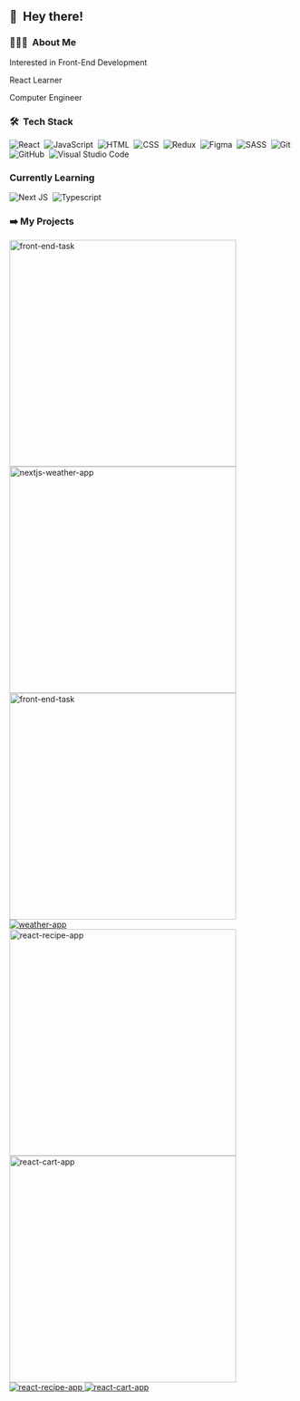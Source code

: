 
## 👋 &nbsp;Hey there!

### 👨🏻‍💻 &nbsp;About Me

<p>Interested in Front-End Development</p>
<p>React Learner</p>
<p>Computer Engineer</p>




### 🛠 &nbsp;Tech Stack

![React](https://img.shields.io/badge/-React-05122A?style=flat&logo=react)&nbsp;
![JavaScript](https://img.shields.io/badge/-JavaScript-05122A?style=flat&logo=javascript)&nbsp;
![HTML](https://img.shields.io/badge/-HTML-05122A?style=flat&logo=HTML5)&nbsp;
![CSS](https://img.shields.io/badge/-CSS-05122A?style=flat&logo=CSS3&logoColor=1572B6)&nbsp;
![Redux](https://img.shields.io/badge/-Redux-05122A?style=flat&logo=redux)&nbsp;
![Figma](https://img.shields.io/badge/-Figma-05122A?style=flat&logo=figma&logoColor=1572B6)&nbsp;
![SASS](https://img.shields.io/badge/-SASS-05122A?style=flat&logo=sass)&nbsp;
![Git](https://img.shields.io/badge/-Git-05122A?style=flat&logo=git)&nbsp;
![GitHub](https://img.shields.io/badge/-GitHub-05122A?style=flat&logo=github)&nbsp;
![Visual Studio Code](https://img.shields.io/badge/-Visual%20Studio%20Code-05122A?style=flat&logo=visual-studio-code&logoColor=007ACC)&nbsp;

### Currently Learning
![Next JS](https://img.shields.io/badge/-Next-05122A?style=flat&logo=next.js)&nbsp;
![Typescript](https://img.shields.io/badge/-Typescript-05122A?style=flat&logo=typescript&logoColor=1572B6)&nbsp;

### ➡️ My Projects
<p align="left">
  
   <!-- PROJECTS-FIRST-ROW -->
  <a href="https://frontend-task-react.vercel.app/" target="blank">
  <img  width="400" src="https://i.hizliresim.com/71bsv02.jpg" alt="front-end-task" />
  </a>
  <a href="https://weather-app-ten-green.vercel.app/" target="blank">
  <img  width="400" src="https://i.hizliresim.com/64jkby6.jpg" alt="nextjs-weather-app" />
  </a>
 
  <a href="https://github.com/floatingsquat/frontend-task-react" target="blank">
    <img width="400" align="" src="https://github-readme-stats.vercel.app/api/pin/?username=floatingsquat&repo=frontend-task-react&theme=aura_dark" alt="front-end-task" />
  </a>
  <a href="https://github.com/floatingsquat/weather-app" target="blank">
    <img align="" src="https://github-readme-stats.vercel.app/api/pin/?username=floatingsquat&repo=weather-app&theme=aura_dark" alt="weather-app" />
  </a>

  <!-- PROJECTS-SECOND-ROW -->
  
 <a href="https://react-recipe-app-liart.vercel.app/" target="blank">
 <img  width="400" src="https://i.hizliresim.com/icjfqat.jpg" alt="react-recipe-app" />
 </a>
 <a href="https://react-cart-app-seven.vercel.app/" target="blank">
  <img  width="400" src="https://i.hizliresim.com/eoxk62a.jpg" alt="react-cart-app" />
  </a>
 
  <a href="https://github.com/floatingsquat/react-recipe-app" target="blank">
    <img align="" src="https://github-readme-stats.vercel.app/api/pin/?username=floatingsquat&repo=react-recipe-app&theme=aura_dark" alt="react-recipe-app" />
  </a>
  <a href="https://github.com/floatingsquat/react-cart-app" target="blank">
    <img align="" src="https://github-readme-stats.vercel.app/api/pin/?username=floatingsquat&repo=react-cart-app&theme=aura_dark" alt="react-cart-app" />
  </a>
  
</p>

<!-- PROJECTS-END -->
